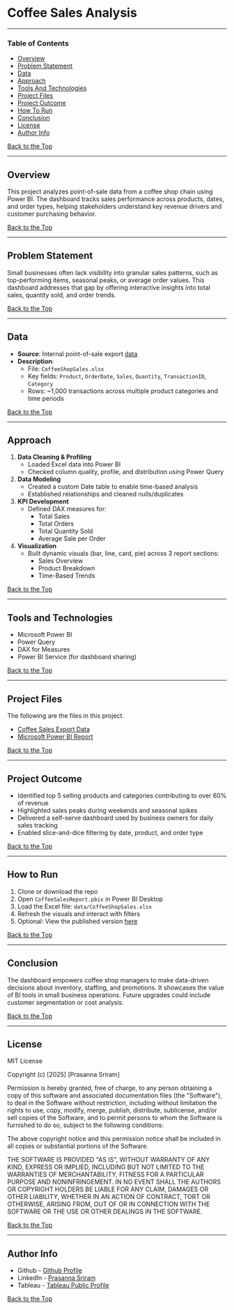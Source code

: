 # Coffee Sales Analysis

---

### Table of Contents

- [Overview](#overview)
- [Problem Statement](#problem-statement)
- [Data](#data)
- [Approach](#approach)
- [Tools And Technologies](#tools-and-technologies)
- [Project Files](#project-files)
- [Project Outcome](#project-outcome)
- [How To Run](#how-to-run)
- [Conclusion](#conclusion)
- [License](#license)
- [Author Info](#author-info)

[Back to the Top](#coffee-sales-analysis)

---

## Overview

This project analyzes point-of-sale data from a coffee shop chain using Power BI. The dashboard tracks sales performance across products, dates, and order types, helping stakeholders understand key revenue drivers and customer purchasing behavior.

[Back to the Top](#coffee-sales-analysis)

---

## Problem Statement  

Small businesses often lack visibility into granular sales patterns, such as top-performing items, seasonal peaks, or average order values. This dashboard addresses that gap by offering interactive insights into total sales, quantity sold, and order trends.

[Back to the Top](#coffee-sales-analysis)

---

## Data  

- **Source**: Internal point-of-sale export [data](data/CoffeeShopSales.xlsx)
- **Description**:
  - File: `CoffeeShopSales.xlsx`
  - Key fields: `Product`, `OrderDate`, `Sales`, `Quantity`, `TransactionID`, `Category`
  - Rows: ~1,000 transactions across multiple product categories and time periods

[Back to the Top](#coffee-sales-analysis)

---

## Approach

1. **Data Cleaning & Profiling**
   - Loaded Excel data into Power BI
   - Checked column quality, profile, and distribution using Power Query
2. **Data Modeling**
   - Created a custom Date table to enable time-based analysis
   - Established relationships and cleaned nulls/duplicates
3. **KPI Development**
   - Defined DAX measures for:
     - Total Sales
     - Total Orders
     - Total Quantity Sold
     - Average Sale per Order
4. **Visualization**
   - Built dynamic visuals (bar, line, card, pie) across 3 report sections:
     - Sales Overview
     - Product Breakdown
     - Time-Based Trends

[Back to the Top](#coffee-sales-analysis)

---

## Tools and Technologies

- Microsoft Power BI  
- Power Query  
- DAX for Measures  
- Power BI Service (for dashboard sharing)

[Back to the Top](#coffee-sales-analysis)

---

## Project Files

The following are the files in this project.

- [Coffee Sales Export Data](data/CoffeeShopSales.xlsx)
- [Microsoft Power BI Report](CoffeeSalesReport.pbix)

[Back to the Top](#coffee-sales-analysis)

---

## Project Outcome  

- Identified top 5 selling products and categories contributing to over 60% of revenue
- Highlighted sales peaks during weekends and seasonal spikes
- Delivered a self-serve dashboard used by business owners for daily sales tracking
- Enabled slice-and-dice filtering by date, product, and order type

[Back to the Top](#coffee-sales-analysis)

---

## How to Run

1. Clone or download the repo  
2. Open `CoffeeSalesReport.pbix` in Power BI Desktop  
3. Load the Excel file: `data/CoffeeShopSales.xlsx`  
4. Refresh the visuals and interact with filters  
5. Optional: View the published version [here](https://app.powerbi.com/view?r=eyJrIjoiN2QzNTc4ZmYtZTdlYy00NTcyLWJhYzUtNTRkNTg0OGJiYmMwIiwidCI6Ijk3ODIwYmJjLTE3ZjUtNGRmYy1iNjlkLTY5ZWJjOTRhYzZiZiJ9)

[Back to the Top](#coffee-sales-analysis)

---
## Conclusion  

The dashboard empowers coffee shop managers to make data-driven decisions about inventory, staffing, and promotions. It showcases the value of BI tools in small business operations. Future upgrades could include customer segmentation or cost analysis.

[Back to the Top](#coffee-sales-analysis)

---

## License

MIT License

Copyright (c) [2025] [Prasanna Sriram]

Permission is hereby granted, free of charge, to any person obtaining a copy
of this software and associated documentation files (the "Software"), to deal
in the Software without restriction, including without limitation the rights
to use, copy, modify, merge, publish, distribute, sublicense, and/or sell
copies of the Software, and to permit persons to whom the Software is
furnished to do so, subject to the following conditions:

The above copyright notice and this permission notice shall be included in all
copies or substantial portions of the Software.

THE SOFTWARE IS PROVIDED "AS IS", WITHOUT WARRANTY OF ANY KIND, EXPRESS OR
IMPLIED, INCLUDING BUT NOT LIMITED TO THE WARRANTIES OF MERCHANTABILITY,
FITNESS FOR A PARTICULAR PURPOSE AND NONINFRINGEMENT. IN NO EVENT SHALL THE
AUTHORS OR COPYRIGHT HOLDERS BE LIABLE FOR ANY CLAIM, DAMAGES OR OTHER
LIABILITY, WHETHER IN AN ACTION OF CONTRACT, TORT OR OTHERWISE, ARISING FROM,
OUT OF OR IN CONNECTION WITH THE SOFTWARE OR THE USE OR OTHER DEALINGS IN THE
SOFTWARE.

[Back to the Top](#coffee-sales-analysis)

---

## Author Info

- Github - [Github Profile](https://github.com/prasanna-sriram)
- LinkedIn - [Prasanna Sriram](https://www.linkedin.com/in/prasanna-sriram/)
- Tableau - [Tableau Public Profile](https://public.tableau.com/app/profile/prasanna.sriram.ps)

[Back to the Top](#coffee-sales-analysis)